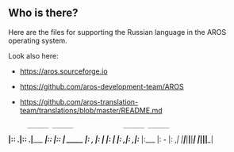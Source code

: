 Who is there?
-------------
Here are the files for supporting the Russian language in the AROS operating system.

Look also here:

* https://aros.sourceforge.io
* https://github.com/aros-development-team/AROS
* https://github.com/aros-translation-team/translations/blob/master/README.md

        ______ ______              ______ ______ 
 ______|:: .__|:: .__|_____ ______|:: ___|:: ___|______ _____ 
|: ,   |:  |  |:  |  |:  ,_|:  ,__|:___  |:___  |:  -  |:  ,_|
|__|___|______|______|___|   _____|______|______|______|___|
